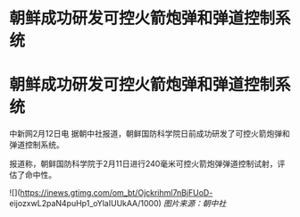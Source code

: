 # 朝鲜成功研发可控火箭炮弹和弹道控制系统

# 朝鲜成功研发可控火箭炮弹和弹道控制系统

中新网2月12日电 据朝中社报道，朝鲜国防科学院日前成功研发了可控火箭炮弹和弹道控制系统。

报道称，朝鲜国防科学院于2月11日进行240毫米可控火箭炮弹弹道控制试射，评估了命中性。

![](https://inews.gtimg.com/om_bt/Ojckrihml7nBjFUoD-
eijozxwL2paN4puHp1_oYlaIUUkAA/1000) _图片来源：朝中社_

